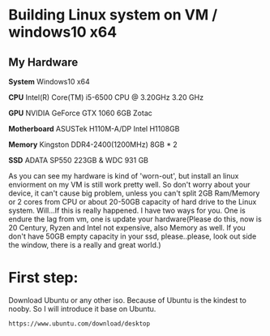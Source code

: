 # Building Linux system on VM / windows10 x64

## My Hardware

**System**        Windows10 x64

**CPU**	          Intel(R) Core(TM) i5-6500 CPU @ 3.20GHz 3.20 GHz

**GPU** NVIDIA    GeForce GTX 1060 6GB Zotac

**Motherboard**   ASUSTek H110M-A/DP Intel H1108GB 

**Memory**        Kingston DDR4-2400(1200MHz) 8GB * 2

**SSD**           ADATA SP550 223GB & WDC 931 GB

As you can see my hardware is kind of 'worn-out', but install an linux enviorment on my VM is still work pretty well. So don't worry about your device, it can't cause big problem, unless you can't split 2GB Ram/Memory or 2 cores from CPU or about 20-50GB capacity of hard drive to the Linux system. Will...If this is really happened. I have two ways for you. One is endure the lag from vm, one is update your hardware(Please do this, now is 20 Century, Ryzen and Intel not expensive, also Memory as well. If you don't have 50GB empty capacity in your ssd, please..please, look out side the window, there is a really and great world.)

# First step: 
Download Ubuntu or any other iso. Because of Ubuntu is the kindest to nooby. So I will introduce it base on Ubuntu.
```
https://www.ubuntu.com/download/desktop
```

